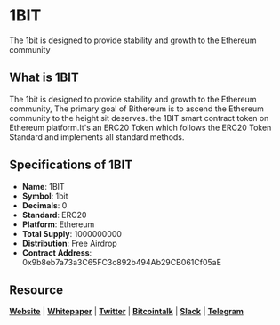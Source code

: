 # 1BIT
The 1bit is designed to provide stability and growth to the Ethereum community

## What is 1BIT
The 1bit is designed to provide stability and growth to the Ethereum community, The primary goal of Bithereum is to ascend the Ethereum community to the height sit deserves.
the 1BIT smart contract token on Ethereum platform.It's an ERC20 Token which follows the ERC20 Token Standard and implements all standard methods.

## Specifications of 1BIT
* **Name**: 1BIT
* **Symbol**: 1bit
* **Decimals**: 0
* **Standard**: ERC20 
* **Platform**: Ethereum
* **Total Supply**: 1000000000
* **Distribution**: Free Airdrop
* **Contract Address**: 0x9b8eb7a73a3C65FC3c892b494Ab29CB061Cf05aE
## Resource
**[Website](https://bithereum.tech)** | **[Whitepaper](https://bithereum.tech/BithereumWhitePaper.pdf)** | **[Twitter](https://twitter.com/Bithereum4)**  | **[Bitcointalk](https://bitcointalk.org/index.php?topic=2319535.0)** | **[Slack](https://bithereumcommunity.slack.com/)** | **[Telegram](https://t.me/joinchat/HFuYDkWSHO00RuKMqyx2CA)**
